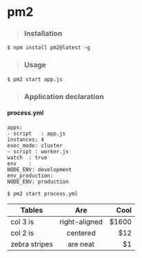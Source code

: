 # pm2 

> ### Installation

    $ npm install pm2@latest -g

> ### Usage

    $ pm2 start app.js
    
> ### Application declaration
  #### process.yml

    apps:
    - script   : app.js
    instances: 4
    exec_mode: cluster
    - script : worker.js
    watch  : true
    env    :
    NODE_ENV: development
    env_production:
    NODE_ENV: production
    
    $ pm2 start process.yml



| Tables        | Are           | Cool   |
| ------------- |:-------------:| -----:|
| col 3 is      | right-aligned | $1600 |
| col 2 is      | centered      |   $12 |
| zebra stripes | are neat      |    $1 |
